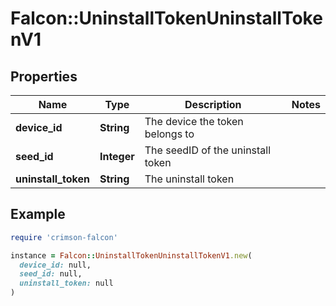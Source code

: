 # Falcon::UninstallTokenUninstallTokenV1

## Properties

| Name | Type | Description | Notes |
| ---- | ---- | ----------- | ----- |
| **device_id** | **String** | The device the token belongs to |  |
| **seed_id** | **Integer** | The seedID of the uninstall token |  |
| **uninstall_token** | **String** | The uninstall token |  |

## Example

```ruby
require 'crimson-falcon'

instance = Falcon::UninstallTokenUninstallTokenV1.new(
  device_id: null,
  seed_id: null,
  uninstall_token: null
)
```


